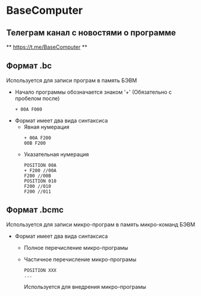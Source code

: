 # BaseComputer

## Телеграм канал с новостями о программе
** https://t.me/BaseComputer **

## Формат .bc
Используется для записи програм в память БЭВМ

- Начало программы обозначается знаком '+' (Обязательно с пробелом после) 
  ```
  + 00A F000
  ```
- Формат имеет два вида синтаксиса
  - Явная нумерация 
    ```
    + 00A F200 
    00B F200
    ```
  - Указательная нумерация
    ```
    POSITION 00A
    + F200 //00A
    F200 //00B
    POSITION 010
    F200 //010
    F200 //011
    ```
    
    
## Формат .bcmc
Используется для записи микро-програм в память микро-команд БЭВМ

- Формат имеет два вида синтаксиса
  - Полное перечисление микро-програмы
  - Частичное перечисление микро-програмы
    ```
    POSITION XXX
    ...
    ```
    
    Используется для внедрения микро-програмы
